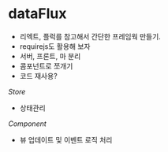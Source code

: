 # dataFlux

- 리엑트, 플럭를 참고해서 간단한 프레임웍 만들기.
- requirejs도 활용해 보자
- 서버, 프론트, 마 분리
- 콤포넌트로 쪼개기
- 코드 재사용?

*Store*  
- 상태관리

*Component*  
- 뷰 업데이트 및 이벤트 로직 처리
